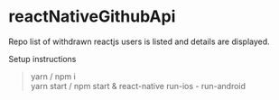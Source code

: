 # reactNativeGithubApi

Repo list of withdrawn reactjs users is listed and details are displayed.

Setup instructions

> yarn / npm i <br>
> yarn start / npm start & react-native run-ios - run-android




